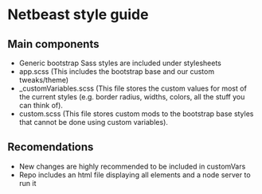 # Netbeast style guide

## Main components

- Generic bootstrap Sass styles are included under stylesheets
- app.scss (This includes the bootstrap base and our custom tweaks/theme)
- _customVariables.scss (This file stores the custom values for most of the current styles (e.g. border radius, widths, colors, all the stuff you can think of).
- custom.scss (This file stores custom mods to the bootstrap base styles that cannot be done using custom variables).

## Recomendations

- New changes are highly recommended to be included in customVars
- Repo includes an html file displaying all elements and a node server to run it
